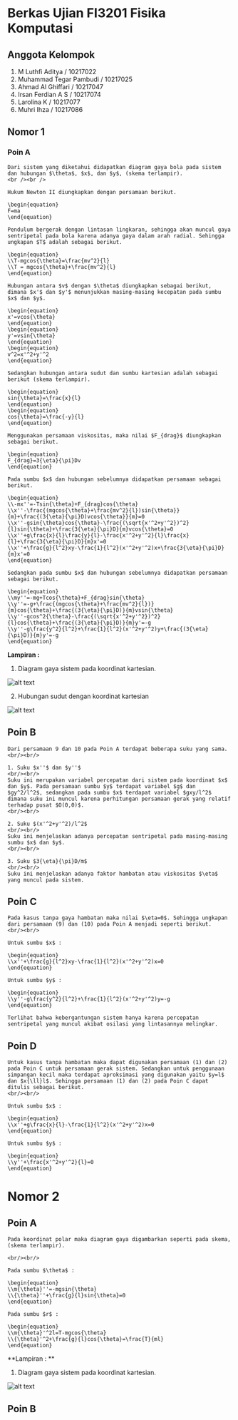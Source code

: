 # Berkas Ujian FI3201 Fisika Komputasi
## Anggota Kelompok
1. M Luthfi Aditya / 10217022
2. Muhammad Tegar Pambudi / 10217025
3. Ahmad Al Ghiffari / 10217047
4. Irsan Ferdian A S / 10217074
5. Larolina K / 10217077
6. Muhri Ihza / 10217086

## Nomor 1
### Poin A
	Dari sistem yang diketahui didapatkan diagram gaya bola pada sistem dan hubungan $\theta$, $x$, dan $y$, (skema terlampir).
	<br /><br />
	
	Hukum Newton II diungkapkan dengan persamaan berikut.
	
	\begin{equation}
	F=ma
	\end{equation}
	
	Pendulum bergerak dengan lintasan lingkaran, sehingga akan muncul gaya sentripetal pada bola karena adanya gaya dalam arah radial. Sehingga ungkapan $T$ adalah sebagai berikut.
	
	\begin{equation}
	\\T-mgcos{\theta}=\frac{mv^2}{l}
	\\T = mgcos{\theta}+\frac{mv^2}{l}
	\end{equation}
	
	Hubungan antara $v$ dengan $\theta$ diungkapkan sebagai berikut, dimana $x'$ dan $y'$ menunjukkan masing-masing kecepatan pada sumbu $x$ dan $y$.
	
	\begin{equation}
	x'=vcos{\theta}
	\end{equation}
	\begin{equation}
	y'=vsin{\theta}
	\end{equation}
	\begin{equation}
	v^2=x'^2+y'^2
	\end{equation}
	
	Sedangkan hubungan antara sudut dan sumbu kartesian adalah sebagai berikut (skema terlampir).
	
	\begin{equation}
	sin{\theta}=\frac{x}{l}
	\end{equation}
	\begin{equation}
	cos{\theta}=\frac{-y}{l}
	\end{equation}
	
	Menggunakan persamaan viskositas, maka nilai $F_{drag}$ diungkapkan sebagai berikut.
	
	\begin{equation}
	F_{drag}=3{\eta}{\pi}Dv
	\end{equation}
	
	Pada sumbu $x$ dan hubungan sebelumnya didapatkan persamaan sebagai berikut.
	
	\begin{equation}
	\\-mx''=-Tsin{\theta}+F_{drag}cos{\theta}
	\\x''-\frac{(mgcos{\theta}+\frac{mv^2}{l})sin{\theta}}{m}+\frac{(3{\eta}{\pi}D)vcos{\theta}}{m}=0
	\\x''-gsin{\theta}cos{\theta}-\frac{(\sqrt{x'^2+y'^2})^2}{l}sin{\theta}+\frac{3{\eta}{\pi}D}{m}vcos{\theta}=0
	\\x''+g\frac{x}{l}\frac{y}{l}-\frac{x'^2+y'^2}{l}\frac{x}{l}+\frac{3{\eta}{\pi}D}{m}x'=0
	\\x''+\frac{g}{l^2}xy-\frac{1}{l^2}(x'^2+y'^2)x+\frac{3{\eta}{\pi}D}{m}x'=0
	\end{equation}
	
	Sedangkan pada sumbu $x$ dan hubungan sebelumnya didapatkan persamaan sebagai berikut.
	
	\begin{equation}
	\\my''=-mg+Tcos{\theta}+F_{drag}sin{\theta}
	\\y''=-g+\frac{(mgcos{\theta}+\frac{mv^2}{l})}{m}cos{\theta}+\frac{(3{\eta}{\pi}D)}{m}vsin{\theta}
	\\y''-gcos^2{\theta}-\frac{(\sqrt{x'^2+y'^2})^2}{l}cos{\theta}+\frac{(3{\eta}{\pi}D)}{m}y'=-g
	\\y''-g\frac{y^2}{l^2}+\frac{1}{l^2}(x'^2+y'^2)y+\frac{(3{\eta}{\pi}D)}{m}y'=-g
	\end{equation}
	
**Lampiran :**
1. Diagram gaya sistem pada koordinat kartesian.

![alt text](https://user-images.githubusercontent.com/64627989/80791365-9e590200-8bbb-11ea-80da-92c7efd41c1a.png)

2. Hubungan sudut dengan koordinat kartesian

![alt text](https://user-images.githubusercontent.com/64627989/80790873-33f39200-8bba-11ea-9e19-bdd723a793b0.png)
## Poin B
	Dari persamaan 9 dan 10 pada Poin A terdapat beberapa suku yang sama.
	<br/><br/>
	
	1. Suku $x''$ dan $y''$
	<br/><br/>
	Suku ini merupakan variabel percepatan dari sistem pada koordinat $x$ dan $y$. Pada persamaan sumbu $y$ terdapat variabel $g$ dan $gy^2/l^2$, sedangkan pada sumbu $x$ terdapat variabel $gxy/l^2$ dimana suku ini muncul karena perhitungan persamaan gerak yang relatif terhadap pusat $O(0,0)$.
	<br/><br/>
	
	2. Suku $(x'^2+y'^2)/l^2$
	<br/><br/>
	Suku ini menjelaskan adanya percepatan sentripetal pada masing-masing sumbu $x$ dan $y$.
	<br/><br/>
	
	3. Suku $3{\eta}{\pi}D/m$
	<br/><br/>
	Suku ini menjelaskan adanya faktor hambatan atau viskositas $\eta$ yang muncul pada sistem.
## Poin C
	Pada kasus tanpa gaya hambatan maka nilai $\eta=0$. Sehingga ungkapan dari persamaan (9) dan (10) pada Poin A menjadi seperti berikut.
	<br/><br/>
	
	Untuk sumbu $x$ :
	
	\begin{equation}
	\\x''+\frac{g}{l^2}xy-\frac{1}{l^2}(x'^2+y'^2)x=0
	\end{equation}
	
	Untuk sumbu $y$ :
	
	\begin{equation}
	\\y''-g\frac{y^2}{l^2}+\frac{1}{l^2}(x'^2+y'^2)y=-g
	\end{equation}
	
	Terlihat bahwa kebergantungan sistem hanya karena percepatan sentripetal yang muncul akibat osilasi yang lintasannya melingkar.
## Poin D
	Untuk kasus tanpa hambatan maka dapat digunakan persamaan (1) dan (2) pada Poin C untuk persamaan gerak sistem. Sedangkan untuk penggunaan simpangan kecil maka terdapat aproksimasi yang digunakan yaitu $y=l$ dan $x{\ll}l$. Sehingga persamaan (1) dan (2) pada Poin C dapat ditulis sebagai berikut.
	<br/><br/>
	
	Untuk sumbu $x$ :
	
	\begin{equation}
	\\x''+g\frac{x}{l}-\frac{1}{l^2}(x'^2+y'^2)x=0
	\end{equation}
	
	Untuk sumbu $y$ :
	
	\begin{equation}
	\\y''+\frac{x'^2+y'^2}{l}=0
	\end{equation}
# Nomor 2
## Poin A
	Pada koordinat polar maka diagram gaya digambarkan seperti pada skema, (skema terlampir).

	<br/><br/>

	Pada sumbu $\theta$ :

	\begin{equation}
	\\m{\theta}''=-mgsin{\theta}
	\\{\theta}''+\frac{g}{l}sin{\theta}=0
	\end{equation}

	Pada sumbu $r$ :

	\begin{equation}
	\\m{\theta}'^2l=T-mgcos{\theta}
	\\{\theta}'^2+\frac{g}{l}cos{\theta}=\frac{T}{ml}
	\end{equation}

**Lampiran : **
1. Diagram gaya sistem pada koordinat kartesian.

![alt text](https://user-images.githubusercontent.com/64627989/80791604-5be3f500-8bbc-11ea-8d4d-3e07aef2df41.png)

## Poin B
